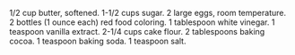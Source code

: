 1/2 cup butter, softened.
1-1/2 cups sugar.
2 large eggs, room temperature.
2 bottles (1 ounce each) red food coloring.
1 tablespoon white vinegar.
1 teaspoon vanilla extract.
2-1/4 cups cake flour.
2 tablespoons baking cocoa.
1 teaspoon baking soda.
1 teaspoon salt.
